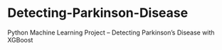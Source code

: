 # Detecting-Parkinson-Disease
Python Machine Learning Project – Detecting Parkinson’s Disease with XGBoost
